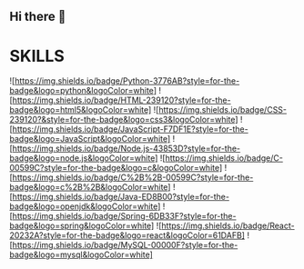 
## Hi there 👋
# SKILLS
![https://img.shields.io/badge/Python-3776AB?style=for-the-badge&logo=python&logoColor=white]
![https://img.shields.io/badge/HTML-239120?style=for-the-badge&logo=html5&logoColor=white]
![https://img.shields.io/badge/CSS-239120?&style=for-the-badge&logo=css3&logoColor=white]
![https://img.shields.io/badge/JavaScript-F7DF1E?style=for-the-badge&logo=JavaScript&logoColor=white]
![https://img.shields.io/badge/Node.js-43853D?style=for-the-badge&logo=node.js&logoColor=white]
![https://img.shields.io/badge/C-00599C?style=for-the-badge&logo=c&logoColor=white]
![https://img.shields.io/badge/C%2B%2B-00599C?style=for-the-badge&logo=c%2B%2B&logoColor=white]
![https://img.shields.io/badge/Java-ED8B00?style=for-the-badge&logo=openjdk&logoColor=white]
![https://img.shields.io/badge/Spring-6DB33F?style=for-the-badge&logo=spring&logoColor=white]
![https://img.shields.io/badge/React-20232A?style=for-the-badge&logo=react&logoColor=61DAFB]
![https://img.shields.io/badge/MySQL-00000F?style=for-the-badge&logo=mysql&logoColor=white]




